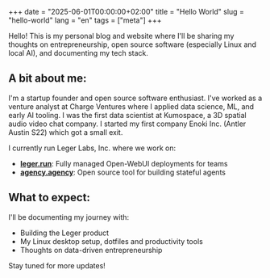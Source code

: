 +++
date = "2025-06-01T00:00:00+02:00"
title = "Hello World"
slug = "hello-world"
lang = "en"
tags = ["meta"]
+++

Hello! This is my personal blog and website where I'll be sharing my thoughts on entrepreneurship, open source software (especially Linux and local AI), and documenting my tech stack.

## A bit about me:
I'm a startup founder and open source software enthusiast. I've worked as a venture analyst at Charge Ventures where I applied data science, ML, and early AI tooling. I was the first data scientist at Kumospace, a 3D spatial audio video chat company. I started my first company Enoki Inc. (Antler Austin S22) which got a small exit. 

I currently run Leger Labs, Inc. where we work on:
- [**leger.run**](https://www.leger.run): Fully managed Open-WebUI deployments for teams
- [**agency.agency**](https://www.agency.agency): Open source tool for building stateful agents

## What to expect:
I'll be documenting my journey with:
- Building the Leger product
- My Linux desktop setup, dotfiles and productivity tools
- Thoughts on data-driven entrepreneurship

Stay tuned for more updates!

